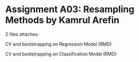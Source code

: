# Assignment A03: Resampling Methods by Kamrul Arefin

2 files attaches:

CV and bootstrapping on Regression Model (RMD) 

CV and bootstrapping on Classification Model (RMD)
